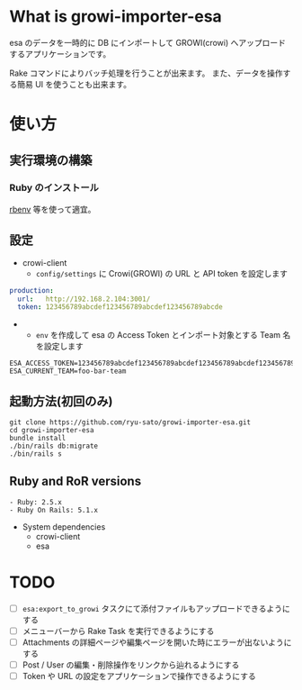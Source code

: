 # What is growi-importer-esa

esa のデータを一時的に DB にインポートして GROWI(crowi) へアップロードするアプリケーションです。

Rake コマンドによりバッチ処理を行うことが出来ます。
また、データを操作する簡易 UI を使うことも出来ます。

# 使い方

## 実行環境の構築

### Ruby のインストール

[rbenv](https://github.com/rbenv/rbenv) 等を使って適宜。

## 設定

- crowi-client
    - `config/settings` に Crowi(GROWI) の URL と API token を設定します
```yml
production:
  url:   http://192.168.2.104:3001/
  token: 123456789abcdef123456789abcdef123456789abcde
```
- 
    - `env` を作成して esa の Access Token とインポート対象とする Team 名を設定します
```
ESA_ACCESS_TOKEN=123456789abcdef123456789abcdef123456789abcdef123456789abcdef1234
ESA_CURRENT_TEAM=foo-bar-team
```

## 起動方法(初回のみ)

```
git clone https://github.com/ryu-sato/growi-importer-esa.git
cd growi-importer-esa
bundle install
./bin/rails db:migrate
./bin/rails s
```

## Ruby and RoR versions
    - Ruby: 2.5.x
    - Ruby On Rails: 5.1.x

* System dependencies
    - crowi-client
    - esa

# TODO

- [ ] `esa:export_to_growi` タスクにて添付ファイルもアップロードできるようにする
- [ ] メニューバーから Rake Task を実行できるようにする
- [ ] Attachments の詳細ページや編集ページを開いた時にエラーが出ないようにする
- [ ] Post / User の編集・削除操作をリンクから辿れるようにする
- [ ] Token や URL の設定をアプリケーションで操作できるようにする
